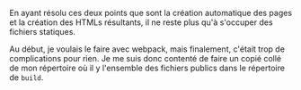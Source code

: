 En ayant résolu ces deux points que sont la création automatique des pages et la création des HTMLs résultants, il ne reste plus qu'à s'occuper des fichiers statiques.

Au début, je voulais le faire avec webpack, mais finalement, c'était trop de complications pour rien. Je me suis donc contenté de faire un copié collé de mon répertoire où il y l'ensemble des fichiers publics dans le répertoire de `build`.
